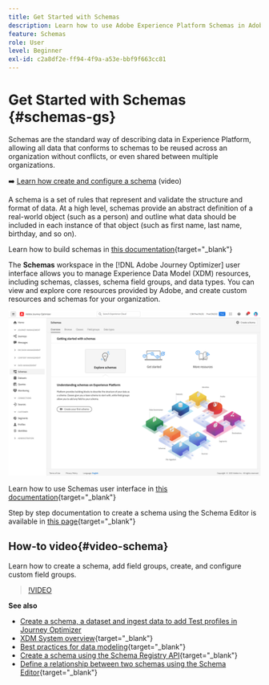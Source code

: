 ```yaml
---
title: Get Started with Schemas
description: Learn how to use Adobe Experience Platform Schemas in Adobe Journey Optimizer
feature: Schemas
role: User
level: Beginner
exl-id: c2a8df2e-ff94-4f9a-a53e-bbf9f663cc81
---
```

# Get Started with Schemas {#schemas-gs}

Schemas are the standard way of describing data in Experience Platform, allowing all data that conforms to schemas to be reused across an organization without conflicts, or even shared between multiple organizations.

➡️ [Learn how create and configure a schema](#video-schema) (video)

A schema is a set of rules that represent and validate the structure and format of data. At a high level, schemas provide an abstract definition of a real-world object (such as a person) and outline what data should be included in each instance of that object (such as first name, last name, birthday, and so on).

Learn how to build schemas in [this documentation](https://experienceleague.adobe.com/docs/experience-platform/xdm/schema/composition.html){target="_blank"}

The **Schemas** workspace in the [!DNL Adobe Journey Optimizer] user interface allows you to manage Experience Data Model (XDM) resources, including schemas, classes, schema field groups, and data types. You can view and explore core resources provided by Adobe, and create custom resources and schemas for your organization.

![](../assets/schemas-home.png)

Learn how to use Schemas user interface in [this documentation](https://experienceleague.adobe.com/docs/experience-platform/xdm/ui/overview.html){target="_blank"}

Step by step documentation to create a schema using the Schema Editor is available in [this page](https://experienceleague.adobe.com/docs/experience-platform/xdm/tutorials/create-schema-ui.html){target="_blank"}


## How-to video{#video-schema}

Learn how to create a schema, add field groups, create, and configure custom field groups.

>[!VIDEO](https://video.tv.adobe.com/v/334461?quality=12)

**See also**

* [Create a schema, a dataset and ingest data to add Test profiles in Journey Optimizer](../building-journeys/creating-test-profiles.md)
* [XDM System overview](https://experienceleague.adobe.com/docs/experience-platform/xdm/home.html){target="_blank"}
* [Best practices for data modeling](https://experienceleague.adobe.com/docs/experience-platform/xdm/schema/best-practices.html){target="_blank"}
* [Create a schema using the Schema Registry API](https://experienceleague.adobe.com/docs/experience-platform/xdm/tutorials/create-schema-api.html){target="_blank"}
* [Define a relationship between two schemas using the Schema Editor](https://experienceleague.adobe.com/docs/experience-platform/xdm/tutorials/relationship-ui.html){target="_blank"}
